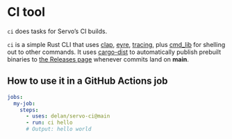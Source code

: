 CI tool
=======

`ci` does tasks for Servo’s CI builds.

`ci` is a simple Rust CLI that uses [clap](https://docs.rs/clap/4.5.42/clap/), [eyre](https://docs.rs/eyre/0.6.12/eyre/), [tracing](https://docs.rs/tracing/0.1.41/tracing/), plus [cmd_lib](https://docs.rs/cmd_lib/1.9.6/cmd_lib/) for shelling out to other commands.
It uses [cargo-dist](https://axodotdev.github.io/cargo-dist/) to automatically publish prebuilt binaries to [the Releases page](https://github.com/delan/servo-ci/releases) whenever commits land on **main**.

## How to use it in a GitHub Actions job

```yaml
jobs:
  my-job:
    steps:
      - uses: delan/servo-ci@main
      - run: ci hello
      # Output: hello world
```
